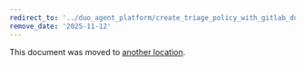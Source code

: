 ```yaml
---
redirect_to: '../duo_agent_platform/create_triage_policy_with_gitlab_duo_agent_platform_guide.md'
remove_date: '2025-11-12'
---
```


<!-- markdownlint-disable -->

This document was moved to [another location](../duo_agent_platform/create_triage_policy_with_gitlab_duo_agent_platform_guide.md).

<!-- This redirect file can be deleted after 2025-11-12. -->
<!-- Redirects that point to other docs in the same project expire in three months. -->
<!-- Redirects that point to docs in a different project or site (for example, link is not relative and starts with `https:`) expire in one year. -->
<!-- Before deletion, see: https://docs.gitlab.com/development/documentation/redirects -->
